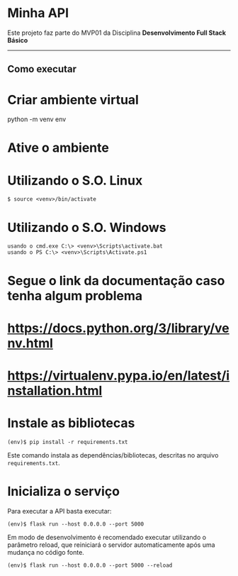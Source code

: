 # Minha API

Este projeto faz parte do MVP01 da Disciplina **Desenvolvimento Full Stack Básico** 

---
## Como executar 

# Criar ambiente virtual

python -m venv env

# Ative o ambiente 
# Utilizando o S.O. Linux 

```
$ source <venv>/bin/activate
```

# Utilizando o S.O. Windows
```
usando o cmd.exe C:\> <venv>\Scripts\activate.bat
usando o PS C:\> <venv>\Scripts\Activate.ps1
```

# Segue o link da documentação caso tenha algum problema 
# https://docs.python.org/3/library/venv.html
# https://virtualenv.pypa.io/en/latest/installation.html


# Instale as bibliotecas
```
(env)$ pip install -r requirements.txt
```
Este comando instala as dependências/bibliotecas, descritas no arquivo `requirements.txt`.

# Inicializa o serviço
Para executar a API  basta executar:
```
(env)$ flask run --host 0.0.0.0 --port 5000
```
Em modo de desenvolvimento é recomendado executar utilizando o parâmetro reload, que reiniciará o servidor
automaticamente após uma mudança no código fonte.

```
(env)$ flask run --host 0.0.0.0 --port 5000 --reload
```















